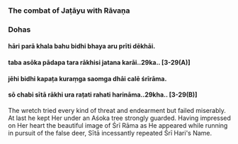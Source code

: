 ### The combat of Jaṭāyu with Rāvaṇa

### Dohas

#### hāri parā khala bahu bidhi bhaya aru prīti dēkhāi.
#### taba asōka pādapa tara rākhisi jatana karāi..29ka.. [3-29(A)]
#### jēhi bidhi kapaṭa kuraṃga saomga dhāi calē śrīrāma.
#### sō chabi sītā rākhi ura raṭati rahati harināma..29kha.. [3-29(B)]

The wretch tried every kind of threat and endearment but failed miserably. At last he kept Her under an Aśoka tree strongly guarded. Having impressed on Her heart the beautiful image of Śrī Rāma as He appeared while running in pursuit of the false deer, Sītā incessantly repeated Śrī Hari's Name.